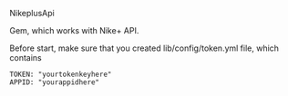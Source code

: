 NikeplusApi

Gem, which works with Nike+ API. 

Before start, make sure that you created lib/config/token.yml file, which contains

    TOKEN: "yourtokenkeyhere"	
    APPID: "yourappidhere"
